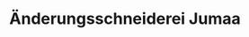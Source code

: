 ---
title: "Änderungsschneiderei Jumaa"
url: /enns/aenderungsschneiderei-jumaa/
shop: Schneiderei
---